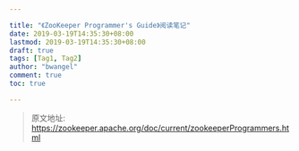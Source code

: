 ```yaml
---

title: "《ZooKeeper Programmer's Guide》阅读笔记"
date: 2019-03-19T14:35:30+08:00
lastmod: 2019-03-19T14:35:30+08:00
draft: true
tags: [Tag1, Tag2]
author: "bwangel"
comment: true
toc: true

---
```


> 原文地址: https://zookeeper.apache.org/doc/current/zookeeperProgrammers.html

<!--more-->


